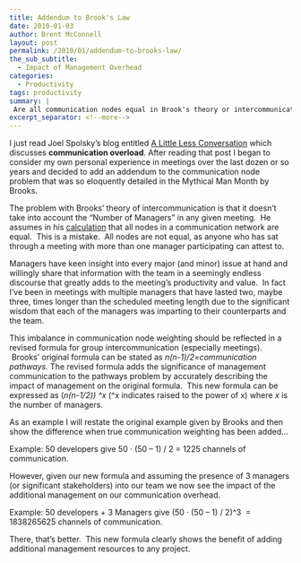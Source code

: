 ```yaml
---
title: Addendum to Brook's Law
date: 2010-01-03
author: Brent McConnell
layout: post
permalink: /2010/01/addendum-to-brooks-law/
the_sub_subtitle:
  - Impact of Management Overhead
categories:
  - Productivity 
tags: productivity
summary: |
 Are all communication nodes equal in Brook's theory or intercommunication on a project?
excerpt_separator: <!--more-->
---
```

I just read Joel Spolsky’s blog entitled [A Little Less Conversation](http://www.inc.com/magazine/20100201/a-little-less-conversation.html) which discusses __communication overload__.  After reading that post I began to consider my own personal experience in meetings over the last dozen or so years and decided to add an addendum to the communication node problem that was so eloquently detailed in the Mythical Man Month by Brooks.
<!--more-->
The problem with Brooks’ theory of intercommunication is that it doesn’t take into account the “Number of Managers” in any given meeting.  He assumes in his <a href="http://en.wikipedia.org/wiki/The_Mythical_Man-Month" target="_blank">calculation</a> that all nodes in a communication network are equal.  This is a mistake.  All nodes are not equal, as anyone who has sat through a meeting with more than one manager participating can attest to.

Managers have keen insight into every major (and minor) issue at hand and willingly share that information with the team in a seemingly endless discourse that greatly adds to the meeting’s productivity and value.  In fact I’ve been in meetings with multiple managers that have lasted two, maybe three, times longer than the scheduled meeting length due to the significant wisdom that each of the managers was imparting to their counterparts and the team.

This imbalance in communication node weighting should be reflected in a revised formula for group intercommunication (especially meetings).  Brooks’ original formula can be stated as <em>n(n-1)/2=communication pathways. </em>The revised formula adds the significance of management communication to the pathways problem by accurately describing the impact of management on the original formula.  This new formula can be expressed as (<em>n(n-1/2)) ^x </em>(^x indicates raised to the power of x) where <em>x</em> is the number of managers.

As an example I will restate the original example given by Brooks and then show the difference when true communication weighting has been added…

Example: 50 developers give 50 · (50 – 1) / 2 = 1225 channels of communication.

However, given our new formula and assuming the presence of 3 managers (or significant stakeholders) into our team we now see the impact of the additional management on our communication overhead.

Example: 50 developers + 3 Managers give (50 · (50 – 1) / 2)^3  = 1838265625 channels of communication.

There, that’s better.  This new formula clearly shows the benefit of adding additional management resources to any project.
